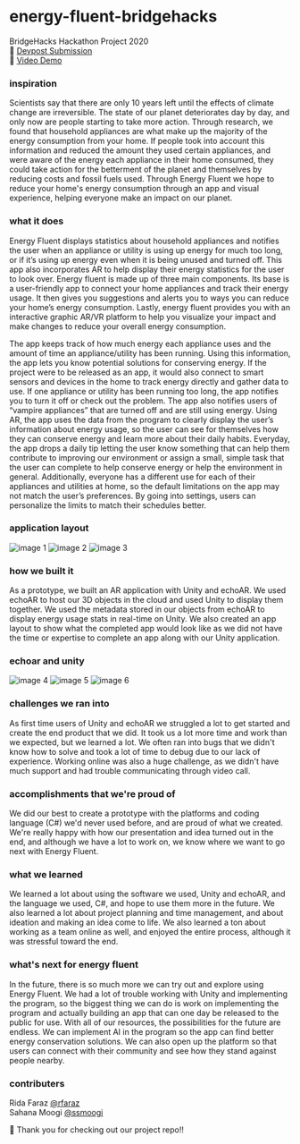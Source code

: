 # energy-fluent-bridgehacks
BridgeHacks Hackathon Project 2020 \
🔗 [Devpost Submission](https://devpost.com/software/energy-fluent) \
🎥 [Video Demo](https://youtu.be/OmRMiAzd9U8)

### inspiration
Scientists say that there are only 10 years left until the effects of climate change are irreversible. The state of our planet deteriorates day by day, and only now are people starting to take more action. Through research, we found that household appliances are what make up the majority of the energy consumption from your home. If people took into account this information and reduced the amount they used certain appliances, and were aware of the energy each appliance in their home consumed, they could take action for the betterment of the planet and themselves by reducing costs and fossil fuels used. Through Energy Fluent we hope to reduce your home's energy consumption through an app and visual experience, helping everyone make an impact on our planet.

### what it does
Energy Fluent displays statistics about household appliances and notifies the user when an appliance or utility is using up energy for much too long, or if it’s using up energy even when it is being unused and turned off. This app also incorporates AR to help display their energy statistics for the user to look over. Energy fluent is made up of three main components. Its base is a user-friendly app to connect your home appliances and track their energy usage. It then gives you suggestions and alerts you to ways you can reduce your home’s energy consumption. Lastly, energy fluent provides you with an interactive graphic AR/VR platform to help you visualize your impact and make changes to reduce your overall energy consumption.

The app keeps track of how much energy each appliance uses and the amount of time an appliance/utility has been running. Using this information, the app lets you know potential solutions for conserving energy. If the project were to be released as an app, it would also connect to smart sensors and devices in the home to track energy directly and gather data to use. If one appliance or utility has been running too long, the app notifies you to turn it off or check out the problem. The app also notifies users of “vampire appliances” that are turned off and are still using energy. Using AR, the app uses the data from the program to clearly display the user’s information about energy usage, so the user can see for themselves how they can conserve energy and learn more about their daily habits. Everyday, the app drops a daily tip letting the user know something that can help them contribute to improving our environment or assign a small, simple task that the user can complete to help conserve energy or help the environment in general. Additionally, everyone has a different use for each of their appliances and utilities at home, so the default limitations on the app may not match the user’s preferences. By going into settings, users can personalize the limits to match their schedules better.

### application layout
![image 1](https://challengepost-s3-challengepost.netdna-ssl.com/photos/production/software_photos/001/158/427/datas/gallery.jpg)
![image 2](https://challengepost-s3-challengepost.netdna-ssl.com/photos/production/software_photos/001/158/429/datas/original.png)
![image 3](https://challengepost-s3-challengepost.netdna-ssl.com/photos/production/software_photos/001/158/584/datas/gallery.jpg)

### how we built it
As a prototype, we built an AR application with Unity and echoAR. We used echoAR to host our 3D objects in the cloud and used Unity to display them together. We used the metadata stored in our objects from echoAR to display energy usage stats in real-time on Unity. We also created an app layout to show what the completed app would look like as we did not have the time or expertise to complete an app along with our Unity application.

### echoar and unity
![image 4](https://challengepost-s3-challengepost.netdna-ssl.com/photos/production/software_photos/001/158/585/datas/gallery.jpg)
![image 5](https://challengepost-s3-challengepost.netdna-ssl.com/photos/production/software_photos/001/158/586/datas/original.PNG)
![image 6](https://challengepost-s3-challengepost.netdna-ssl.com/photos/production/software_photos/001/158/587/datas/original.PNG)

### challenges we ran into
As first time users of Unity and echoAR we struggled a lot to get started and create the end product that we did. It took us a lot more time and work than we expected, but we learned a lot. We often ran into bugs that we didn't know how to solve and took a lot of time to debug due to our lack of experience. Working online was also a huge challenge, as we didn't have much support and had trouble communicating through video call.

### accomplishments that we're proud of
We did our best to create a prototype with the platforms and coding language (C#) we'd never used before, and are proud of what we created. We're really happy with how our presentation and idea turned out in the end, and although we have a lot to work on, we know where we want to go next with Energy Fluent.

### what we learned
We learned a lot about using the software we used, Unity and echoAR, and the language we used, C#, and hope to use them more in the future. We also learned a lot about project planning and time management, and about ideation and making an idea come to life. We also learned a ton about working as a team online as well, and enjoyed the entire process, although it was stressful toward the end.

### what's next for energy fluent
In the future, there is so much more we can try out and explore using Energy Fluent. We had a lot of trouble working with Unity and implementing the program, so the biggest thing we can do is work on implementing the program and actually building an app that can one day be released to the public for use. With all of our resources, the possibilities for the future are endless. We can implement AI in the program so the app can find better energy conservation solutions. We can also open up the platform so that users can connect with their community and see how they stand against people nearby.

### contributers
Rida Faraz [@rfaraz](https://github.com/rfaraz) \
Sahana Moogi [@ssmoogi](https://github.com/ssmoogi)


🌱 Thank you for checking out our project repo!!
